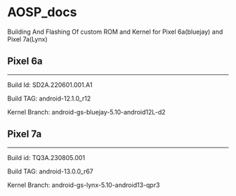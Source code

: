 # AOSP_docs

Building And Flashing Of custom ROM and Kernel for Pixel 6a(bluejay) and Pixel 7a(Lynx)

## Pixel 6a

----------
Build Id: SD2A.220601.001.A1

Build TAG: android-12.1.0_r12

Kernel Branch: android-gs-bluejay-5.10-android12L-d2

## Pixel 7a

----------
Build id: TQ3A.230805.001

Build TAG: android-13.0.0_r67

Kernel Branch: android-gs-lynx-5.10-android13-qpr3
